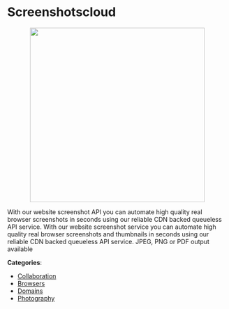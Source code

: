 # Screenshotscloud
<p align="center">
    <img width="400" src="https://raw.githubusercontent.com/apis-list/apis-list/apis/screenshotscloud/logo_256x256.png" />
</p>

With our website screenshot API you can automate high quality real browser screenshots in seconds using our reliable CDN backed queueless API service. With our website screenshot service you can automate high quality real browser screenshots and thumbnails in seconds using our reliable CDN backed queueless API service.  JPEG, PNG or PDF output available



**Categories**:
- [Collaboration](https://github.com/apis-list/apis-list#collaboration)
- [Browsers](https://github.com/apis-list/apis-list#browsers)
- [Domains](https://github.com/apis-list/apis-list#domains)
- [Photography](https://github.com/apis-list/apis-list#photography)



